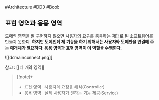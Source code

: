#Architecture #DDD #Book

## 표현 영역과 응용 영역
도메인 영역을 잘 구현하지 않으면 사용자의 요구를 충족하는 제대로 된 소프트웨어를 만들지 못한다.
**하지만 도메인이 제 기능을 하기 위해서는 사용자와 도메인을 연결해 주는 매개체가 필요하다. 응용 영역과 표현 영역이 이 역할을 수행한다.**

![[domainconnect.png]]

참고 : [[네 개의 영역]]

> [!note]+ 
> + 표현 영역 : 사용자의 요청을 해석(Controller)
> + 응용 영역 : 실제 사용자가 원하는 기능 제공(Service)